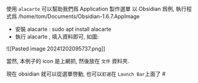 使用 `alacarte` 可以幫助我們爲 Application 製作選單
以 Obsidian 爲例, 執行程式爲 /home/tom/Documents/Obsidian-1.6.7.AppImage

+ 安裝 alacarte :
		sudo apt install alacarte
+ 執行 alacarte , 填入資料即可, 如圖:

![[Pasted image 20241202095737.png]]

當然, 本例子的 icon 是上網抓, 然後放在 `文件` 資料夾.

現在 obsidian 就可以從選單啓動, 也可以`釘選`在 `Launch Bar`上面了 #



